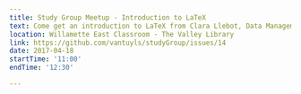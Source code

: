 ```yaml
---
title: Study Group Meetup - Introduction to LaTeX
text: Come get an introduction to LaTeX from Clara Llebot, Data Management Specialist at OSU Libraries. 
location: Willamette East Classroom - The Valley Library
link: https://github.com/vantuyls/studyGroup/issues/14
date: 2017-04-18
startTime: '11:00'
endTime: '12:30'

---
```

